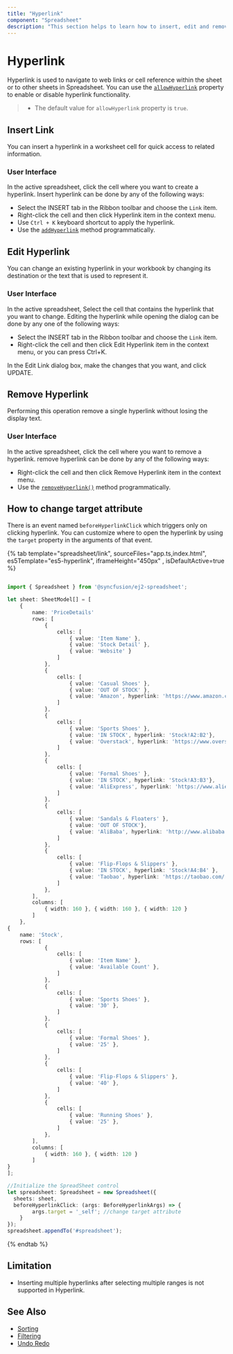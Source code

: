 ```yaml
---
title: "Hyperlink"
component: "Spreadsheet"
description: "This section helps to learn how to insert, edit and remove a hyperlink in Spreadsheet control."
---
```


# Hyperlink

Hyperlink is used to navigate to web links or cell reference within the sheet or to other sheets in Spreadsheet. You can use the [`allowHyperlink`](../api/spreadsheet/#allowHyperlink) property to enable or disable hyperlink functionality.

> * The default value for `allowHyperlink` property is `true`.

## Insert Link

You can insert a hyperlink in a worksheet cell for quick access to related information.

### User Interface

In the active spreadsheet, click the cell where you want to create a hyperlink. Insert hyperlink can be done by any of the following ways:

* Select the INSERT tab in the Ribbon toolbar and choose the `Link` item.
* Right-click the cell and then click Hyperlink item in the context menu.
* Use `Ctrl + K` keyboard shortcut to apply the hyperlink.
* Use the [`addHyperlink`](../api/spreadsheet/#hyperlink) method programmatically.

## Edit Hyperlink

You can change an existing hyperlink in your workbook by changing its destination or the text that is used to represent it.

### User Interface

In the active spreadsheet, Select the cell that contains the hyperlink that you want to change. Editing the hyperlink while opening the dialog can be done by any one of the following ways:

* Select the INSERT tab in the Ribbon toolbar and choose the `Link` item.
* Right-click the cell and then click Edit Hyperlink item in the context menu, or you can press Ctrl+K.

In the Edit Link dialog box, make the changes that you want, and click UPDATE.

## Remove Hyperlink

Performing this operation remove a single hyperlink without losing the display text.

### User Interface

In the active spreadsheet, click the cell where you want to remove a hyperlink. remove hyperlink can be done by any of the following ways:
* Right-click the cell and then click Remove Hyperlink item in the context menu.
* Use the [`removeHyperlink()`](../api/spreadsheet/#hyperlink) method programmatically.

## How to change target attribute

There is an event named `beforeHyperlinkClick` which triggers only on clicking hyperlink. You can customize where to open the hyperlink by using the `target` property in the arguments of that event.

{% tab template="spreadsheet/link", sourceFiles="app.ts,index.html", es5Template="es5-hyperlink", iframeHeight="450px" , isDefaultActive=true %}

```typescript

import { Spreadsheet } from '@syncfusion/ej2-spreadsheet';

let sheet: SheetModel[] = [
    {
        name: 'PriceDetails'
        rows: [
            {
                cells: [
                    { value: 'Item Name' },
                    { value: 'Stock Detail' },
                    { value: 'Website' }
                ]
            },
            {
                cells: [
                    { value: 'Casual Shoes' },
                    { value: 'OUT OF STOCK' },
                    { value: 'Amazon', hyperlink: 'https://www.amazon.com/' }
                ]
            },
            {
                cells: [
                    { value: 'Sports Shoes' },
                    { value: 'IN STOCK', hyperlink: 'Stock!A2:B2'},
                    { value: 'Overstack', hyperlink: 'https://www.overstock.com/' }
                ]
            },
            {
                cells: [
                    { value: 'Formal Shoes' },
                    { value: 'IN STOCK', hyperlink: 'Stock!A3:B3'},
                    { value: 'AliExpress', hyperlink: 'https://www.aliexpress.com/' }
                ]
            },
            {
                cells: [
                    { value: 'Sandals & Floaters' },
                    { value: 'OUT OF STOCK'},
                    { value: 'AliBaba', hyperlink: 'http://www.alibaba.com/' }
                ]
            },
            {
                cells: [
                    { value: 'Flip-Flops & Slippers' },
                    { value: 'IN STOCK', hyperlink: 'Stock!A4:B4' },
                    { value: 'Taobao', hyperlink: 'https://taobao.com/' }
                ]
            },
        ],
        columns: [
            { width: 160 }, { width: 160 }, { width: 120 }
        ]
    },
{
    name: 'Stock',
    rows: [
            {
                cells: [
                    { value: 'Item Name' },
                    { value: 'Available Count' },
                ]
            },
            {
                cells: [
                    { value: 'Sports Shoes' },
                    { value: '30' },
                ]
            },
            {
                cells: [
                    { value: 'Formal Shoes' },
                    { value: '25' },
                ]
            },
            {
                cells: [
                    { value: 'Flip-Flops & Slippers' },
                    { value: '40' },
                ]
            },
            {
                cells: [
                    { value: 'Running Shoes' },
                    { value: '25' },
                ]
            },
        ],
        columns: [
            { width: 160 }, { width: 120 }
        ]
}
];

//Initialize the SpreadSheet control
let spreadsheet: Spreadsheet = new Spreadsheet({
  sheets: sheet,
  beforeHyperlinkClick: (args: BeforeHyperlinkArgs) => {
        args.target = '_self'; //change target attribute
    }
});
spreadsheet.appendTo('#spreadsheet');
```

{% endtab %}

## Limitation

* Inserting multiple hyperlinks after selecting multiple ranges is not supported in Hyperlink.

## See Also

* [Sorting](./sort)
* [Filtering](./filter)
* [Undo Redo](./undo-redo)
